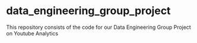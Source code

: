 # data_engineering_group_project
This repository consists of the code for our Data Engineering Group Project on Youtube Analytics
